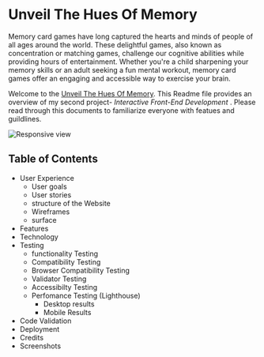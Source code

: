 # Unveil The Hues Of Memory
Memory card games have long captured the hearts and minds of people of all ages around the world. These delightful games, also known as concentration or matching games, challenge our cognitive abilities while providing hours of entertainment. Whether you're a child sharpening your memory skills or an adult seeking a fun mental workout, memory card games offer an engaging and accessible way to exercise your brain.

Welcome to the [Unveil The Hues Of Memory](https://naisepaul.github.io/Javacript-project/). This Readme file provides an overview of my second project- *Interactive Front-End Development* . Please read through this documents to familiarize everyone with featues and guildlines.

![Responsive view](assets/readme-images/mockup.png)

## Table of Contents

- User Experience
  - User goals
  - User stories
  - structure of the Website
  - Wireframes
  - surface
- Features
- Technology
- Testing
  - functionality Testing
  - Compatibility Testing
  - Browser Compatibility Testing
  - Validator Testing
  - Accessibilty Testing
  - Perfomance Testing (Lighthouse)
    - Desktop results
    - Mobile Results
- Code Validation
- Deployment
- Credits
- Screenshots